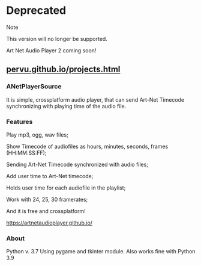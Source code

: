 # Deprecated
> [!NOTE]
> This version will no longer be supported.
> 
> Art Net Audio Player 2 coming soon!
> 
[pervu.github.io/projects.html](https://pervu.github.io/projects.html)
---


### ANetPlayerSource

It is simple, crossplatform audio player, that can send Art-Net Timecode synchronizing with playing time of the audio file.

### Features
Play mp3, ogg, wav files;

Show Timecode of audiofiles as hours, minutes, seconds, frames (HH:MM:SS:FF);

Sending Art-Net Timecode synchronized with audio files;

Add user time to Art-Net timecode;

Holds user time for each audiofile in the playlist;

Work with 24, 25, 30 framerates;

And it is free and crossplatform!

https://artnetaudioplayer.github.io/

### About
Python v. 3.7
Using pygame and tkinter module.
Also works fine with Python 3.9
